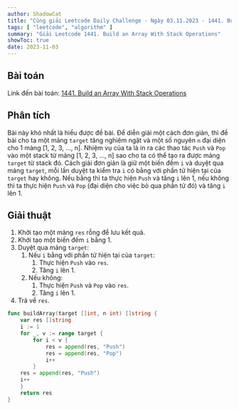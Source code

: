 ```yaml
---
author: ShadowCat
title: "Cùng giải Leetcode Daily Challenge - Ngày 03.11.2023 - 1441. Build an Array With Stack Operations"
tags: [ "leetcode", "algorithm" ]
summary: "Giải Leetcode 1441. Build an Array With Stack Operations"
showToc: true
date: 2023-11-03
---
```


## Bài toán

Link đến bài toán: [1441. Build an Array With Stack Operations](https://leetcode.com/problems/build-an-array-with-stack-operations/)

## Phân tích

Bài này khó nhất là hiểu được đề bài.
Để diễn giải một cách đơn giản, thì đề bài cho ta một mảng `target` tăng nghiêm ngặt và một số nguyên `n` đại diện cho 1 mảng [1, 2, 3, ..., n].
Nhiệm vụ của ta là in ra các thao tác `Push` và `Pop` vào một stack từ mảng [1, 2, 3, ..., n] sao cho ta có thể tạo ra được mảng `target` từ stack đó.
Cách giải đơn giản là giữ một biến đếm `i` và duyệt qua mảng `target`, mỗi lần duyệt ta kiểm tra `i` có bằng với phần tử hiện tại của `target` hay không.
Nếu bằng thì ta thực hiện `Push` và tăng `i` lên 1, nếu không thì ta thực hiện `Push` và `Pop` (đại diện cho việc bỏ qua phần tử đó) và tăng `i` lên 1.

## Giải thuật

1. Khởi tạo một mảng `res` rỗng để lưu kết quả.
2. Khởi tạo một biến đếm `i` bằng 1.
3. Duyệt qua mảng `target`:
    1. Nếu `i` bằng với phần tử hiện tại của `target`:
        1. Thực hiện `Push` vào `res`.
        2. Tăng `i` lên 1.
    2. Nếu không:
        1. Thực hiện `Push` và `Pop` vào `res`.
        2. Tăng `i` lên 1.
4. Trả về `res`.

```go
func buildArray(target []int, n int) []string {
    var res []string
    i := 1
    for _, v := range target {
        for i < v {
            res = append(res, "Push")
            res = append(res, "Pop")
            i++
        }
    res = append(res, "Push")
    i++
    }
    return res
}
```